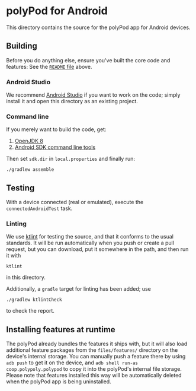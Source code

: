 # polyPod for Android

This directory contains the source for the polyPod app for Android devices.

## Building

Before you do anything else, ensure you've built the core code and features: See
the [`README` file](../README.md) above.

### Android Studio

We recommend [Android Studio] if you want to work on the code; simply install it
and open this directory as an existing project.

### Command line

If you merely want to build the code, get:

1. [OpenJDK 8]
2. [Android SDK command line tools]

Then set `sdk.dir` in `local.properties` and finally run:

```
./gradlew assemble
```

## Testing

With a device connected (real or emulated), execute the `connectedAndroidTest`
task.

### Linting

We use [ktlint](https://github.com/pinterest/ktlint) for testing the source, and
that it conforms to the usual standards. It will be run automatically when
you push or create a pull request, but you can download, put it somewhere in the
path,  and then run it with

```
ktlint
```

in this directory.

Additionally, a `gradle` target for linting has been added; use

```shell
./gradlew ktlintCheck
```

to check the report.

## Installing features at runtime

The polyPod already bundles the features it ships with, but it will also load
additional feature packages from the `files/features/` directory on the device's
internal storage. You can manually push a feature there by using `adb push` to
get it on the device, and `adb shell run-as coop.polypoly.polypod` to copy it
into the polyPod's internal file storage. Please note that features installed
this way will be automatically deleted when the polyPod app is being
uninstalled.

[Android Studio]: https://developer.android.com/studio
[Android SDK command line tools]: https://developer.android.com/studio/index.html#command-tools
[OpenJDK 8]: https://openjdk.java.net
